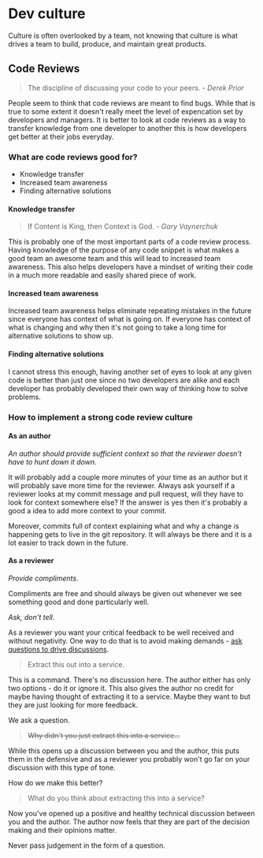 # Dev culture

Culture is often overlooked by a team, not knowing that culture is what drives a team to build, produce, and maintain great products.

## Code Reviews

> The discipline of discussing your code to your peers. - *Derek Prior*

People seem to think that code reviews are meant to find bugs. While that is true to some extent it doesn't really meet the level of expencation set by developers and managers. It is better to look at code reviews as a way to transfer knowledge from one developer to another this is how developers get better at their jobs everyday.

### What are code reviews good for?

- Knowledge transfer
- Increased team awareness
- Finding alternative solutions

#### Knowledge transfer

> If Content is King, then Context is God. - *Gary Vaynerchuk*

This is probably one of the most important parts of a code review process. Having knowledge of the purpose of any code snippet is what makes a good team an awesome team and this will lead to increased team awareness. This also helps developers have a mindset of writing their code in a much more readable and easily shared piece of work.

#### Increased team awareness

Increased team awareness helps eliminate repeating mistakes in the future since everyone has context of what is going on. If everyone has context of what is changing and why then it's not going to take a long time for alternative solutions to show up.

#### Finding alternative solutions

I cannot stress this enough, having another set of eyes to look at any given code is better than just one since no two developers are alike and each developer has probably developed their own way of thinking how to solve problems.

### How to implement a strong code review culture

#### As an author

*An author should provide sufficient context so that the reviewer doesn't have to hunt down it down.*

It will probably add a couple more minutes of your time as an author but it will probably save more time for the reviewer. Always ask yourself if a reviewer looks at my commit message and pull request, will they have to look for context somewhere else? If the answer is yes then it's probably a good a idea to add more context to your commit.

Moreover, commits full of context explaining what and why a change is happening gets to live in the git repository. It will always be there and it is a lot easier to track down in the future.

#### As a reviewer

*Provide compliments.*

Compliments are free and should always be given out whenever we see something good and done particularly well.

*Ask, don't tell.*

As a reviewer you want your critical feedback to be well received and without negativity. One way to do that is to avoid making demands - [ask questions to drive discussions](https://en.wikipedia.org/wiki/Socratic_method).

> Extract this out into a service.

This is a command. There's no discussion here. The author either has only two options - do it or ignore it. This also gives the author no credit for maybe having thought of extracting it to a service. Maybe they want to but they are just looking for more feedback.

We ask a question.

> ~~Why didn't you just extract this into a service...~~

While this opens up a discussion between you and the author, this puts them in the defensive and as a reviewer you probably won't go far on your discussion with this type of tone.

How do we make this better?

> What do you think about extracting this into a service?

Now you've opened up a positive and healthy technical discussion between you and the author. The author now feels that they are part of the decision making and their opinions matter.

Never pass judgement in the form of a question.
